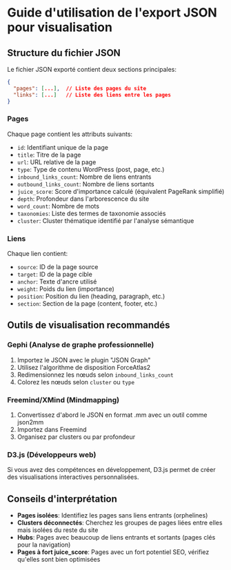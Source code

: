 # Guide d'utilisation de l'export JSON pour visualisation

## Structure du fichier JSON

Le fichier JSON exporté contient deux sections principales:

```json
{
  "pages": [...],  // Liste des pages du site
  "links": [...]   // Liste des liens entre les pages
}
```

### Pages

Chaque page contient les attributs suivants:

- `id`: Identifiant unique de la page
- `title`: Titre de la page
- `url`: URL relative de la page
- `type`: Type de contenu WordPress (post, page, etc.)
- `inbound_links_count`: Nombre de liens entrants
- `outbound_links_count`: Nombre de liens sortants
- `juice_score`: Score d'importance calculé (équivalent PageRank simplifié)
- `depth`: Profondeur dans l'arborescence du site
- `word_count`: Nombre de mots
- `taxonomies`: Liste des termes de taxonomie associés
- `cluster`: Cluster thématique identifié par l'analyse sémantique

### Liens

Chaque lien contient:

- `source`: ID de la page source
- `target`: ID de la page cible
- `anchor`: Texte d'ancre utilisé
- `weight`: Poids du lien (importance)
- `position`: Position du lien (heading, paragraph, etc.)
- `section`: Section de la page (content, footer, etc.)

## Outils de visualisation recommandés

### Gephi (Analyse de graphe professionnelle)

1. Importez le JSON avec le plugin "JSON Graph"
2. Utilisez l'algorithme de disposition ForceAtlas2
3. Redimensionnez les nœuds selon `inbound_links_count`
4. Colorez les nœuds selon `cluster` ou `type`

### Freemind/XMind (Mindmapping)

1. Convertissez d'abord le JSON en format .mm avec un outil comme json2mm
2. Importez dans Freemind
3. Organisez par clusters ou par profondeur

### D3.js (Développeurs web)

Si vous avez des compétences en développement, D3.js permet de créer des visualisations interactives personnalisées.

## Conseils d'interprétation

- **Pages isolées**: Identifiez les pages sans liens entrants (orphelines)
- **Clusters déconnectés**: Cherchez les groupes de pages liées entre elles mais isolées du reste du site
- **Hubs**: Pages avec beaucoup de liens entrants et sortants (pages clés pour la navigation)
- **Pages à fort juice_score**: Pages avec un fort potentiel SEO, vérifiez qu'elles sont bien optimisées
